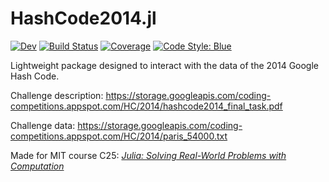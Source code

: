 # HashCode2014.jl

[![Dev](https://img.shields.io/badge/docs-dev-blue.svg)](https://gdalle.github.io/HashCode2014.jl/dev/)
[![Build Status](https://github.com/gdalle/HashCode2014.jl/actions/workflows/CI.yml/badge.svg?branch=main)](https://github.com/gdalle/HashCode2014.jl/actions/workflows/CI.yml?query=branch%3Amain)
[![Coverage](https://codecov.io/gh/gdalle/HashCode2014.jl/branch/main/graph/badge.svg)](https://codecov.io/gh/gdalle/HashCode2014.jl)
[![Code Style: Blue](https://img.shields.io/badge/code%20style-blue-4495d1.svg)](https://github.com/invenia/BlueStyle)

Lightweight package designed to interact with the data of the 2014 Google Hash Code.

Challenge description: <https://storage.googleapis.com/coding-competitions.appspot.com/HC/2014/hashcode2014_final_task.pdf>

Challenge data: <https://storage.googleapis.com/coding-competitions.appspot.com/HC/2014/paris_54000.txt>

Made for MIT course C25: [_Julia: Solving Real-World Problems with Computation_](https://github.com/mitmath/JuliaComputation)